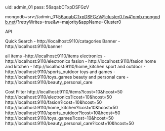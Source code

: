 uid:  admin_01
pass: 56aqabCTxpDSFGzV

mongodb+srv://admin_01:56aqabCTxpDSFGzV@cluster0.fw41pmb.mongodb.net/?retryWrites=true&w=majority&appName=Cluster0

API

Quick Search - http://localhost:9110/catagories
Banner - http://localhost:9110/banner

all items -http://localhost:9110/items
electronics - http://localhost:9110/electronics
fasion - http://localhost:9110/fasion
home and kitchen - http://localhost:9110/home_kitchen
sport and outdoor - http://localhost:9110/sports_outdoor
toys and games - http://localhost:9110/toys_games
beauty and personal care - http://localhost:9110/beauty_personal_care


Cost Filter
http://localhost:9110/items?lcost=10&hcost=50
http://localhost:9110/electronics?lcost=10&hcost=50
http://localhost:9110/fasion?lcost=10&hcost=50
http://localhost:9110/home_kitchen?lcost=10&hcost=50
http://localhost:9110/sports_outdoor?lcost=10&hcost=50
http://localhost:9110/toys_games?lcost=10&hcost=50
http://localhost:9110/beauty_personal_care?lcost=10&hcost=50